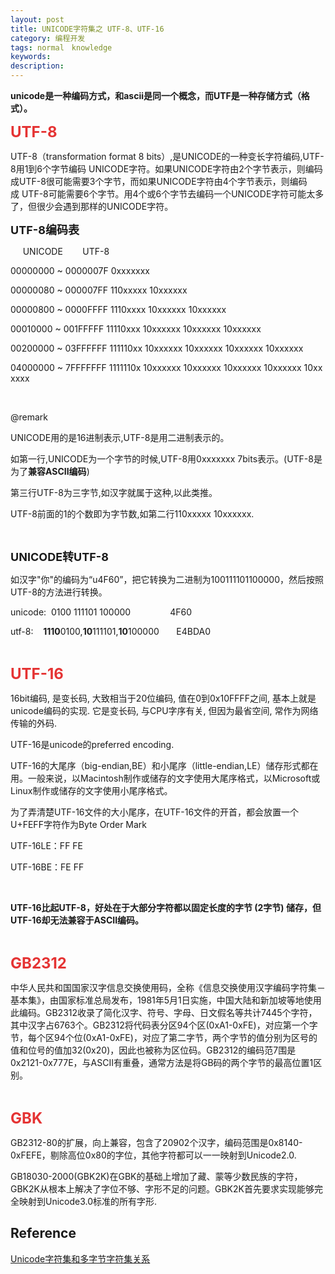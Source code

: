 ```yaml
---
layout: post
title: UNICODE字符集之 UTF-8、UTF-16
category: 编程开发
tags: normal　knowledge
keywords: 
description: 
---
```


**unicode是一种编码方式，和ascii是同一个概念，而UTF是一种存储方式（格式）。**

**<span style="font-size:24px;color:#e53333;">UTF-8</span>**

UTF-8（transformation format 8 bits）,是UNICODE的一种变长字符编码,UTF-8用1到6个字节编码 UNICODE字符。如果UNICODE字符由2个字节表示，则编码成UTF-8很可能需要3个字节，而如果UNICODE字符由4个字节表示，则编码成 UTF-8可能需要6个字节。用4个或6个字节去编码一个UNICODE字符可能太多了，但很少会遇到那样的UNICODE字符。

**<span style="font-size:18px;">UTF-8编码表</span>**

     UNICODE        UTF-8 

00000000 \~ 0000007F 0xxxxxxx 

00000080 \~ 000007FF 110xxxxx 10xxxxxx 

00000800 \~ 0000FFFF 1110xxxx 10xxxxxx 10xxxxxx 

00010000 \~ 001FFFFF 11110xxx 10xxxxxx 10xxxxxx 10xxxxxx 

00200000 \~ 03FFFFFF 111110xx 10xxxxxx 10xxxxxx 10xxxxxx 10xxxxxx 

04000000 \~ 7FFFFFFF 1111110x 10xxxxxx 10xxxxxx 10xxxxxx 10xxxxxx 10xxxxxx

 

@remark

UNICODE用的是16进制表示,UTF-8是用二进制表示的。

如第一行,UNICODE为一个字节的时候,UTF-8用0xxxxxxx 7bits表示。(UTF-8是为了**兼容ASCII编码**)

第三行UTF-8为三字节,如汉字就属于这种,以此类推。

UTF-8前面的1的个数即为字节数,如第二行110xxxxx 10xxxxxx.

 

**<span style="font-size:18px;">UNICODE转UTF-8</span>**

如汉字"你"的编码为“u4F60”，把它转换为二进制为100111101100000，然后按照UTF-8的方法进行转换。

unicode:  0100 111101 100000                4F60

utf-8:    **1110**0100,**10**111101,**10**100000       E4BDA0

 

**<span style="font-size:24px;color:#e53333;">UTF-16</span>**

16bit编码, 是变长码, 大致相当于20位编码, 值在0到0x10FFFF之间, 基本上就是unicode编码的实现. 它是变长码, 与CPU字序有关, 但因为最省空间, 常作为网络传输的外码.

UTF-16是unicode的preferred encoding. 

UTF-16的大尾序（big-endian,BE）和小尾序（little-endian,LE）储存形式都在用。一般来说，以Macintosh制作或储存的文字使用大尾序格式，以Microsoft或Linux制作或储存的文字使用小尾序格式。

为了弄清楚UTF-16文件的大小尾序，在UTF-16文件的开首，都会放置一个U+FEFF字符作为Byte Order Mark

UTF-16LE：FF FE

UTF-16BE：FE FF

 

**UTF-16比起UTF-8，好处在于大部分字符都以固定长度的字节 (2字节) 储存，但UTF-16却无法兼容于ASCII编码。**

 

**<span style="font-size:24px;color:#e53333;">GB2312</span>**

中华人民共和国国家汉字信息交换使用码，全称《信息交换使用汉字编码字符集－基本集》，由国家标准总局发布，1981年5月1日实施，中国大陆和新加坡等地使用此编码。GB2312收录了简化汉字、符号、字母、日文假名等共计7445个字符，其中汉字占6763个。GB2312将代码表分区94个区(0xA1-0xFE)，对应第一个字节，每个区94个位(0xA1-0xFE)，对应了第二字节，两个字节的值分别为区号的值和位号的值加32(0x20)，因此也被称为区位码。GB2312的编码范7围是0x2121-0x777E，与ASCII有重叠，通常方法是将GB码的两个字节的最高位置1区别。

 

**<span style="font-size:24px;color:#e53333;">GBK</span>**

GB2312-80的扩展，向上兼容，包含了20902个汉字，编码范围是0x8140-0xFEFE，剔除高位0x80的字位，其他字符都可以一一映射到Unicode2.0.

GB18030-2000(GBK2K)在GBK的基础上增加了藏、蒙等少数民族的字符，GBK2K从根本上解决了字位不够、字形不足的问题。GBK2K首先要求实现能够完全映射到Unicode3.0标准的所有字形.






## Reference
[Unicode字符集和多字节字符集关系](http://hi.baidu.com/isfull/item/a272c020144170856f2cc345)
